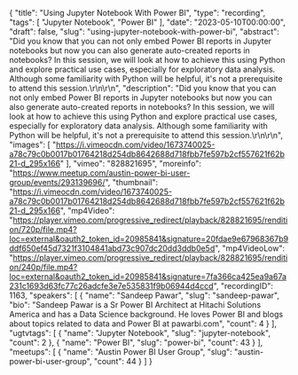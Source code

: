{
  "title": "Using Jupyter Notebook With Power BI",
  "type": "recording",
  "tags": [
    "Jupyter Notebook",
    "Power BI"
  ],
  "date": "2023-05-10T00:00:00",
  "draft": false,
  "slug": "using-jupyter-notebook-with-power-bi",
  "abstract": "Did you know that you can not only embed Power BI reports in Jupyter notebooks but now you can also generate auto-created reports in notebooks? In this session, we will look at how to achieve this using Python and explore practical use cases, especially for exploratory data analysis. Although some familiarity with Python will be helpful, it's not a prerequisite to attend this session.\r\n\r\n",
  "description": "Did you know that you can not only embed Power BI reports in Jupyter notebooks but now you can also generate auto-created reports in notebooks? In this session, we will look at how to achieve this using Python and explore practical use cases, especially for exploratory data analysis. Although some familiarity with Python will be helpful, it's not a prerequisite to attend this session.\r\n\r\n",
  "images": [
    "https://i.vimeocdn.com/video/1673740025-a78c79c0b0017b01764218d254db8642688d718fbb7fe597b2cf557621f62b21-d_295x166"
  ],
  "vimeo": "828821695",
  "moreinfo": "https://www.meetup.com/austin-power-bi-user-group/events/293139696/",
  "thumbnail": "https://i.vimeocdn.com/video/1673740025-a78c79c0b0017b01764218d254db8642688d718fbb7fe597b2cf557621f62b21-d_295x166",
  "mp4Video": "https://player.vimeo.com/progressive_redirect/playback/828821695/rendition/720p/file.mp4?loc=external&oauth2_token_id=20985841&signature=20fdae9e67968367b9ddf650ef45d7321f3104841abd73c907dc20dd3ddb0e5d",
  "mp4VideoLow": "https://player.vimeo.com/progressive_redirect/playback/828821695/rendition/240p/file.mp4?loc=external&oauth2_token_id=20985841&signature=7fa366ca425ea9a67a231c1693d63fc77c26adcfe3e7e535831f9b06944d4ccd",
  "recordingID": 1163,
  "speakers": [
    {
      "name": "Sandeep Pawar",
      "slug": "sandeep-pawar",
      "bio": "Sandeep Pawar is a Sr Power BI Architect at Hitachi Solutions America and has a Data Science background. He loves Power BI and blogs about topics related to data and Power BI at pawarbi.com",
      "count": 4
    }
  ],
  "ugtvtags": [
    {
      "name": "Jupyter Notebook",
      "slug": "jupyter-notebook",
      "count": 2
    },
    {
      "name": "Power BI",
      "slug": "power-bi",
      "count": 43
    }
  ],
  "meetups": [
    {
      "name": "Austin Power BI User Group",
      "slug": "austin-power-bi-user-group",
      "count": 44
    }
  ]
}
